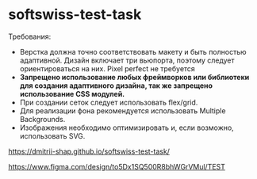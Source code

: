# softswiss-test-task

Требования:
- Верстка должна точно соответствовать макету и быть полностью адаптивной. Дизайн включает три вьюпорта, поэтому следует ориентироваться на них.
Pixel perfect не требуется
- **Запрещено использование любых фреймворков или библиотеки для создания адаптивного дизайна, так же запрещено использование CSS модулей.**
- При создании сеток следует использовать flex/grid.
- Для реализации фона рекомендуется использовать Multiple Backgrounds.
- Изображения необходимо оптимизировать и, если возможно, использовать SVG.

https://dmitrii-shap.github.io/softswiss-test-task/

https://www.figma.com/design/to5Dx1SQ500R8bhWGrVMul/TEST
